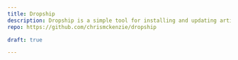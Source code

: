 ```yaml
---
title: Dropship
description: Dropship is a simple tool for installing and updating artifacts from a CDN.
repo: https://github.com/chrismckenzie/dropship

draft: true

---
```

